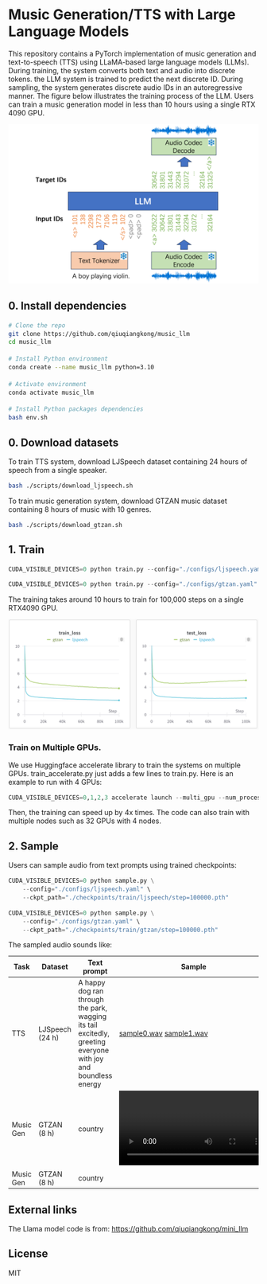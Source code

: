 # Music Generation/TTS with Large Language Models

This repository contains a PyTorch implementation of music generation and text-to-speech (TTS) using LLaMA-based large language models (LLMs). During training, the system converts both text and audio into discrete tokens. the LLM system is trained to predict the next discrete ID. During sampling, the system generates discrete audio IDs in an autoregressive manner. The figure below illustrates the training process of the LLM. Users can train a music generation model in less than 10 hours using a single RTX 4090 GPU.

<img src="./assets/llm.png" width="600">

## 0. Install dependencies

```bash
# Clone the repo
git clone https://github.com/qiuqiangkong/music_llm
cd music_llm

# Install Python environment
conda create --name music_llm python=3.10

# Activate environment
conda activate music_llm

# Install Python packages dependencies
bash env.sh
```

## 0. Download datasets

To train TTS system, download LJSpeech dataset containing 24 hours of speech from a single speaker.

```bash
bash ./scripts/download_ljspeech.sh
```

To train music generation system, download GTZAN music dataset containing 8 hours of music with 10 genres.

```bash
bash ./scripts/download_gtzan.sh
```

## 1. Train

```python
CUDA_VISIBLE_DEVICES=0 python train.py --config="./configs/ljspeech.yaml"
```

```python
CUDA_VISIBLE_DEVICES=0 python train.py --config="./configs/gtzan.yaml"
```

The training takes around 10 hours to train for 100,000 steps on a single RTX4090 GPU.

![Training & Validation Loss](assets/result_loss.png)

### Train on Multiple GPUs.

We use Huggingface accelerate library to train the systems on multiple GPUs. train_accelerate.py just adds a few lines to train.py. Here is an example to run with 4 GPUs:

```python
CUDA_VISIBLE_DEVICES=0,1,2,3 accelerate launch --multi_gpu --num_processes 4 train_accelerate.py --config="./configs/ljspeech.yaml"
```

Then, the training can speed up by 4x times. The code can also train with multiple nodes such as 32 GPUs with 4 nodes.

## 2. Sample

Users can sample audio from text prompts using trained checkpoints:

```python
CUDA_VISIBLE_DEVICES=0 python sample.py \
	--config="./configs/ljspeech.yaml" \
	--ckpt_path="./checkpoints/train/ljspeech/step=100000.pth"
```

```python
CUDA_VISIBLE_DEVICES=0 python sample.py \
	--config="./configs/gtzan.yaml" \
	--ckpt_path="./checkpoints/train/gtzan/step=100000.pth"
```

The sampled audio sounds like:


| Task       | Dataset         | Text prompt                                                                                                   | Sample                                                                                                                                                                                                                                                                                                                                                                                         |
|------------|-----------------|---------------------------------------------------------------------------------------------------------------|------------------------------------------------------------------------------------------------------------------------------------------------------------------------------------------------------------------------------------------------------------------------------------------------------------------------------------------------------------------------------------------------|
| TTS        | LJSpeech (24 h) | A happy dog ran through the park, wagging its tail excitedly, greeting everyone with joy and boundless energy | [sample0.wav](./assets/ljspeech/A%20happy%20dog%20ran%20through%20the%20park,%20wagging%20its%20tail%20excitedly,%20greeting%20everyone%20with%20joy%20and%20boundless%20energy._sample_0.wav) [sample1.wav](./assets/ljspeech/A%20happy%20dog%20ran%20through%20the%20park,%20wagging%20its%20tail%20excitedly,%20greeting%20everyone%20with%20joy%20and%20boundless%20energy._sample_1.wav") |
| Music Gen  | GTZAN (8 h)     | country                                                                                            | <video src="https://github.com/user-attachments/assets/9f4f727f-4970-4839-b34a-35288312e186"> |
| Music Gen  | GTZAN (8 h)     | country      










## External links

The Llama model code is from: https://github.com/qiuqiangkong/mini_llm

## License

MIT
